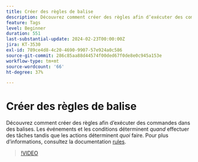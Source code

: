 ```yaml
---
title: Créer des règles de balise
description: Découvrez comment créer des règles afin d’exécuter des commandes dans des balises. Les événements et les conditions déterminent *quand* effectuer des tâches tandis que les actions déterminent* ce* faire.
feature: Tags
level: Beginner
duration: 551
last-substantial-update: 2024-02-23T00:00:00Z
jira: KT-3530
exl-id: 789ce4d8-4c20-4690-9907-57e924a0c586
source-git-commit: 286c85aa88d44574f00ded67f0de8e0c945a153e
workflow-type: tm+mt
source-wordcount: '66'
ht-degree: 37%

---
```


# Créer des règles de balise

Découvrez comment créer des règles afin d’exécuter des commandes dans des balises. Les événements et les conditions déterminent *quand* effectuer des tâches tandis que les actions déterminent *quoi* faire. Pour plus d’informations, consultez la documentation [rules](https://experienceleague.adobe.com/docs/experience-platform/tags/ui/rules.html?lang=fr).

>[!VIDEO](https://video.tv.adobe.com/v/28730/?learn=on&enablevpops)
